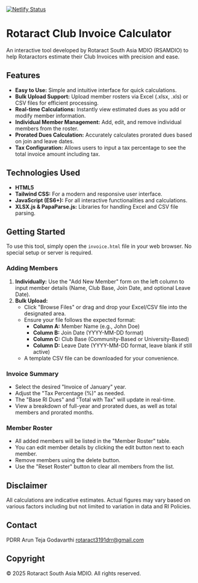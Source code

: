 [![Netlify Status](https://api.netlify.com/api/v1/badges/a55b4ac6-6b6f-4857-bb6b-aa526abc7081/deploy-status)](https://app.netlify.com/projects/rotaractdues/deploys)

# Rotaract Club Invoice Calculator

An interactive tool developed by Rotaract South Asia MDIO (RSAMDIO) to help Rotaractors estimate their Club Invoices with precision and ease.

## Features

*   **Easy to Use:** Simple and intuitive interface for quick calculations.
*   **Bulk Upload Support:** Upload member rosters via Excel (.xlsx, .xls) or CSV files for efficient processing.
*   **Real-time Calculations:** Instantly view estimated dues as you add or modify member information.
*   **Individual Member Management:** Add, edit, and remove individual members from the roster.
*   **Prorated Dues Calculation:** Accurately calculates prorated dues based on join and leave dates.
*   **Tax Configuration:** Allows users to input a tax percentage to see the total invoice amount including tax.

## Technologies Used

*   **HTML5**
*   **Tailwind CSS:** For a modern and responsive user interface.
*   **JavaScript (ES6+):** For all interactive functionalities and calculations.
*   **XLSX.js & PapaParse.js:** Libraries for handling Excel and CSV file parsing.

## Getting Started

To use this tool, simply open the `invoice.html` file in your web browser. No special setup or server is required.

### Adding Members

1.  **Individually:** Use the "Add New Member" form on the left column to input member details (Name, Club Base, Join Date, and optional Leave Date).
2.  **Bulk Upload:**
    *   Click "Browse Files" or drag and drop your Excel/CSV file into the designated area.
    *   Ensure your file follows the expected format:
        *   **Column A:** Member Name (e.g., John Doe)
        *   **Column B:** Join Date (YYYY-MM-DD format)
        *   **Column C:** Club Base (Community-Based or University-Based)
        *   **Column D:** Leave Date (YYYY-MM-DD format, leave blank if still active)
    *   A template CSV file can be downloaded for your convenience.

### Invoice Summary

*   Select the desired "Invoice of January" year.
*   Adjust the "Tax Percentage (%)" as needed.
*   The "Base RI Dues" and "Total with Tax" will update in real-time.
*   View a breakdown of full-year and prorated dues, as well as total members and prorated months.

### Member Roster

*   All added members will be listed in the "Member Roster" table.
*   You can edit member details by clicking the edit button next to each member.
*   Remove members using the delete button.
*   Use the "Reset Roster" button to clear all members from the list.

## Disclaimer

All calculations are indicative estimates. Actual figures may vary based on various factors including but not limited to variation in data and RI Policies.

## Contact

PDRR Arun Teja Godavarthi
rotaract3191drr@gmail.com

## Copyright

© 2025 Rotaract South Asia MDIO. All rights reserved.
